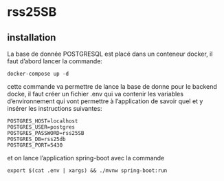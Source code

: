 # rss25SB
## installation

La base de donnée POSTGRESQL est placé dans un conteneur docker, il faut d’abord lancer la commande:
```
docker-compose up -d
```

cette commande va permettre de lance la base de donne
pour le backend docke, il faut créer un fichier .env qui va contenir les variables d’environnement qui vont permettre à l’application de savoir quel et y insérer les instructions suivantes:
```
POSTGRES_HOST=localhost
POSTGRES_USER=postgres
POSTGRES_PASSWORD=rss25SB
POSTGRES_DB=rss25db
POSTGRES_PORT=5430
```

et on lance l’application spring-boot avec la commande

```
export $(cat .env | xargs) && ./mvnw spring-boot:run
```
